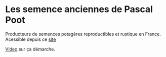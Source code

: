 # Les semence anciennes de Pascal Poot

Producteurs de semences potagères reproductibles et rustique en France. 
Acessible depuis ce [site](https://www.lepotagerdesante.com/)

[Video](https://www.youtube.com/watch?v=o7_76Z76_28) sur ça démarche.

